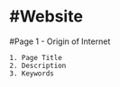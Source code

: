 #Website
==========

#Page 1 - Origin of Internet

    1. Page Title
    2. Description
    3. Keywords
